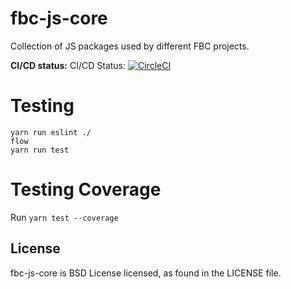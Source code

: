 # fbc-js-core

Collection of JS packages used by different FBC projects.  

**CI/CD status:** CI/CD Status: [![CircleCI](https://circleci.com/gh/facebookincubator/fbc-js-core/tree/master.svg?style=svg&circle-token=c1ceb3b7881163df18ea78b1742e6074d3c4fc8f)](https://circleci.com/gh/facebookincubator/fbc-js-core)


# Testing

```
yarn run eslint ./
flow
yarn run test
```

# Testing Coverage

Run `yarn test --coverage`

## License

fbc-js-core is BSD License licensed, as found in the LICENSE file.
